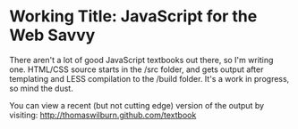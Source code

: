 Working Title: JavaScript for the Web Savvy
===========================================

There aren't a lot of good JavaScript textbooks out there, so I'm writing one. HTML/CSS source starts in the /src folder, and gets output after templating and LESS compilation to the /build folder. It's a work in progress, so mind the dust.

You can view a recent (but not cutting edge) version of the output by visiting: http://thomaswilburn.github.com/textbook
